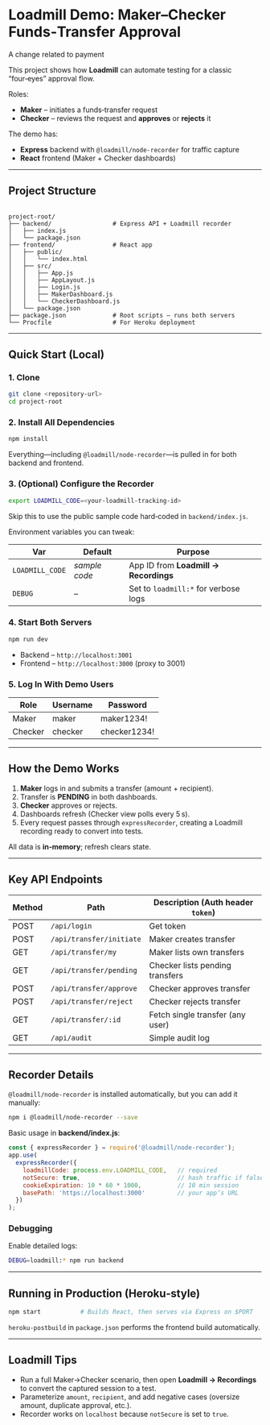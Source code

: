 # Loadmill Demo: Maker–Checker Funds‑Transfer Approval

A change related to payment

This project shows how **Loadmill** can automate testing for a classic “four‑eyes” approval flow.

Roles:

- **Maker** – initiates a funds‑transfer request  
- **Checker** – reviews the request and **approves** or **rejects** it

The demo has:

- **Express** backend with `@loadmill/node-recorder` for traffic capture  
- **React** frontend (Maker + Checker dashboards)

---

## Project Structure

```

project-root/
├── backend/                 # Express API + Loadmill recorder
│   ├── index.js
│   └── package.json
├── frontend/                # React app
│   ├── public/
│   │   └── index.html
│   ├── src/
│   │   ├── App.js
│   │   ├── AppLayout.js
│   │   ├── Login.js
│   │   ├── MakerDashboard.js
│   │   └── CheckerDashboard.js
│   └── package.json
├── package.json             # Root scripts – runs both servers
└── Procfile                 # For Heroku deployment

````

---

## Quick Start (Local)

### 1. Clone

```bash
git clone <repository-url>
cd project-root
````

### 2. Install All Dependencies

```bash
npm install
```

Everything—including `@loadmill/node-recorder`—is pulled in for both backend and frontend.

### 3. (Optional) Configure the Recorder

```bash
export LOADMILL_CODE=<your-loadmill-tracking-id>
```

Skip this to use the public sample code hard‑coded in `backend/index.js`.

Environment variables you can tweak:

| Var             | Default       | Purpose                               |
| --------------- | ------------- | ------------------------------------- |
| `LOADMILL_CODE` | *sample code* | App ID from **Loadmill → Recordings** |
| `DEBUG`         | –             | Set to `loadmill:*` for verbose logs  |

### 4. Start Both Servers

```bash
npm run dev
```

* Backend – `http://localhost:3001`
* Frontend – `http://localhost:3000` (proxy to 3001)

### 5. Log In With Demo Users

| Role    | Username | Password     |
| ------- | -------- | ------------ |
| Maker   | maker    | maker1234!   |
| Checker | checker  | checker1234! |

---

## How the Demo Works

1. **Maker** logs in and submits a transfer (amount + recipient).
2. Transfer is **PENDING** in both dashboards.
3. **Checker** approves or rejects.
4. Dashboards refresh (Checker view polls every 5 s).
5. Every request passes through `expressRecorder`, creating a Loadmill recording ready to convert into tests.

All data is **in‑memory**; refresh clears state.

---

## Key API Endpoints

| Method | Path                     | Description (Auth header `token`) |
| ------ | ------------------------ | --------------------------------- |
| POST   | `/api/login`             | Get token                         |
| POST   | `/api/transfer/initiate` | Maker creates transfer            |
| GET    | `/api/transfer/my`       | Maker lists own transfers         |
| GET    | `/api/transfer/pending`  | Checker lists pending transfers   |
| POST   | `/api/transfer/approve`  | Checker approves transfer         |
| POST   | `/api/transfer/reject`   | Checker rejects transfer          |
| GET    | `/api/transfer/:id`      | Fetch single transfer (any user)  |
| GET    | `/api/audit`             | Simple audit log                  |

---

## Recorder Details

`@loadmill/node-recorder` is installed automatically, but you can add it manually:

```bash
npm i @loadmill/node-recorder --save
```

Basic usage in **backend/index.js**:

```js
const { expressRecorder } = require('@loadmill/node-recorder');
app.use(
  expressRecorder({
    loadmillCode: process.env.LOADMILL_CODE,   // required
    notSecure: true,                           // hash traffic if false
    cookieExpiration: 10 * 60 * 1000,          // 10 min session
    basePath: 'https://localhost:3000'         // your app’s URL
  })
);
```

### Debugging

Enable detailed logs:

```bash
DEBUG=loadmill:* npm run backend
```

---

## Running in Production (Heroku‑style)

```bash
npm start           # Builds React, then serves via Express on $PORT
```

`heroku-postbuild` in `package.json` performs the frontend build automatically.

---

## Loadmill Tips

* Run a full Maker→Checker scenario, then open **Loadmill → Recordings** to convert the captured session to a test.
* Parameterize `amount`, `recipient`, and add negative cases (oversize amount, duplicate approval, etc.).
* Recorder works on `localhost` because `notSecure` is set to `true`.
